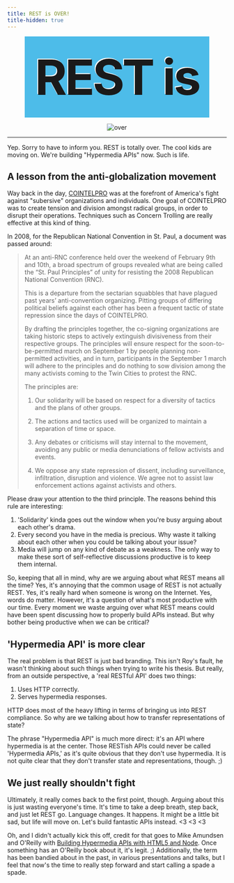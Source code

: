 ```yaml
---
title: REST is OVER!
title-hidden: true
---
```


<div style="text-align: center">
<h1 style="
padding:25px 0;
margin-left: 40px;
margin-right: 40px;
margin-top: 0px;
margin-bottom: 10px;
font-size: 800%;
letter-spacing: -0.04em;
background-color: #4DBCE9;
text-shadow: -2px -2px 0px white;">REST is</h1>
<p><img src="http://i.imgur.com/GFhQ2.png" alt="over" /></p>
</div>

<hr/>

Yep. Sorry to have to inform you. REST is totally over. The cool kids are
moving on. We're building "Hypermedia APIs" now. Such is life.

## A lesson from the anti-globalization movement

Way back in the day, [COINTELPRO](http://en.wikipedia.org/wiki/COINTELPRO) was
at the forefront of America's fight against "subersive" organizations and
individuals. One goal of COINTELPRO was to create tension and division amongst
radical groups, in order to disrupt their operations. Techniques such as 
Concern Trolling
are really effective at this kind of thing.

In 2008, for the Republican National Convention in St. Paul, a document was passed
around:

> At an anti-RNC conference held over the weekend of February 9th and 10th, a
> broad spectrum of groups revealed what are being called the “St. Paul
> Principles” of unity for resisting the 2008 Republican National Convention
> (RNC). 
> 
> This is a departure from the sectarian squabbles that have plagued past
> years’ anti-convention organizing. Pitting groups of differing political
> beliefs against each other has been a frequent tactic of state repression
> since the days of COINTELPRO.
> 
> By drafting the principles together, the co-signing organizations are taking
> historic steps to actively extinguish divisiveness from their respective
> groups. The principles will ensure respect for the soon-to-be-permitted march
> on September 1 by people planning non-permitted activities, and in turn,
> participants in the September 1 march will adhere to the principles and do
> nothing to sow division among the many activists coming to the Twin Cities to
> protest the RNC.
> 
> The principles are:
> 
> 1. Our solidarity will be based on respect for a diversity of tactics and the
> plans of other groups.
> 
> 2. The actions and tactics used will be organized to maintain a separation of
> time or space.
> 
> 3. Any debates or criticisms will stay internal to the movement, avoiding any
> public or media denunciations of fellow activists and events.
> 
> 4. We oppose any state repression of dissent, including surveillance,
> infiltration, disruption and violence. We agree not to assist law enforcement
> actions against activists and others.

Please draw your attention to the third principle. The reasons behind this rule
are interesting:

1. 'Solidarity' kinda goes out the window when you're busy arguing about each
   other's drama.
2. Every second you have in the media is precious. Why waste it talking about
   each other when you could be talking about your issue?
3. Media will jump on any kind of debate as a weakness. The only way to make
   these sort of self-reflective discussions productive is to keep them
   internal.

So, keeping that all in mind, why are we arguing about what REST means all the
time? Yes, it's annoying that the common usage of REST is not actually REST.
Yes, it's really hard when someone is wrong on the Internet. Yes, words do
matter. However, it's a question of what's most productive with our time.
Every moment we waste arguing over what REST means could have been spent
discussing how to properly build APIs instead. But why bother being productive
when we can be critical?

## 'Hypermedia API' is more clear

The real problem is that REST is just bad branding. This isn't Roy's fault, he
wasn't thinking about such things when trying to write his thesis. But really,
from an outside perspective, a 'real RESTful API' does two things:

1. Uses HTTP correctly.
2. Serves hypermedia responses.

HTTP does most of the heavy lifting in terms of bringing us into REST
compliance. So why are we talking about how to transfer representations of state?

The phrase "Hypermedia API" is much more direct: it's an API where hypermedia
is at the center. Those RESTish APIs could never be called 'Hypermedia APIs,' as
it's quite obvious that they don't use hypermedia. It is not quite clear that
they don't transfer state and representations, though. ;)

## We just really shouldn't fight

Ultimately, it really comes back to the first point, though. Arguing about this
is just wasting everyone's time. It's time to take a deep breath, step back,
and just let REST go. Language changes. It happens. It might be a little bit
sad, but life will move on. Let's build fantastic APIs instead. <3 <3 <3

Oh, and I didn't actually kick this off, credit for that goes to Mike Amundsen
and O'Reilly with [Building Hypermedia APIs with HTML5 and Node](http://www.amazon.com/Building-Hypermedia-APIs-HTML5-Node/dp/1449306578/ref=sr_1_1?ie=UTF8&qid=1330039178&sr=8-1).
Once something has an O'Reilly book about it, it's legit. ;) Additionally, the
term has been bandied about in the past, in various presentations and talks,
but I feel that now's the time to really step forward and start calling a spade
a spade.
